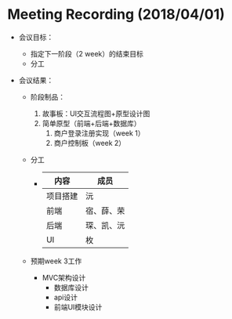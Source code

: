 # Meeting Recording (2018/04/01)

- 会议目标：

  - 指定下一阶段（2 week）的结束目标
  - 分工

- 会议结果：

  - 阶段制品：

    1. 故事板：UI交互流程图+原型设计图
    2. 简单原型（前端+后端+数据库）
       1. 商户登录注册实现（week 1）
       2. 商户控制板（week 2）

  - 分工

    - | 内容     | 成员                   |
      | -------- | ---------------------- |
      | 项目搭建 | 沅                 |
      | 前端     | 宿、薛、荣 |
      | 后端     | 琛、凯、沅     |
      | UI       | 枚                 |

  - 预期week 3工作

    - MVC架构设计
      - 数据库设计
      - api设计
      - 前端UI模块设计

